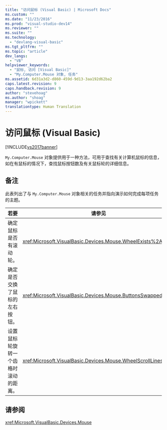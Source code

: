 ```yaml
---
title: "访问鼠标 (Visual Basic) | Microsoft Docs"
ms.custom: ""
ms.date: "11/23/2016"
ms.prod: "visual-studio-dev14"
ms.reviewer: ""
ms.suite: ""
ms.technology: 
  - "devlang-visual-basic"
ms.tgt_pltfrm: ""
ms.topic: "article"
dev_langs: 
  - "VB"
helpviewer_keywords: 
  - "鼠标, 访问 [Visual Basic]"
  - "My.Computer.Mouse 对象, 任务"
ms.assetid: 6d31a3d2-d860-459d-9d13-3aa192d62ba2
caps.latest.revision: 9
caps.handback.revision: 9
author: "stevehoag"
ms.author: "shoag"
manager: "wpickett"
translationtype: Human Translation
---
```

# 访问鼠标 (Visual Basic)
[!INCLUDE[vs2017banner](../../../../csharp/includes/vs2017banner.md)]

`My.Computer.Mouse` 对象提供用于一种方法，可用于查找有关计算机鼠标的信息，如在有鼠标的情况下，查找鼠标按钮数及有关鼠标轮的详细信息。  
  
## 备注  
 此表列出了与 `My.Computer.Mouse` 对象相关的任务并指向演示如何完成每项任务的主题。  
  
|若要|请参见|  
|--------|---------|  
|确定鼠标是否有滚动轮。|<xref:Microsoft.VisualBasic.Devices.Mouse.WheelExists%2A>|  
|确定是否交换了鼠标的左右按钮。|<xref:Microsoft.VisualBasic.Devices.Mouse.ButtonsSwapped%2A>|  
|设置鼠标轮旋转一个齿格时滚动的距离。|<xref:Microsoft.VisualBasic.Devices.Mouse.WheelScrollLines%2A>|  
  
## 请参阅  
 <xref:Microsoft.VisualBasic.Devices.Mouse>